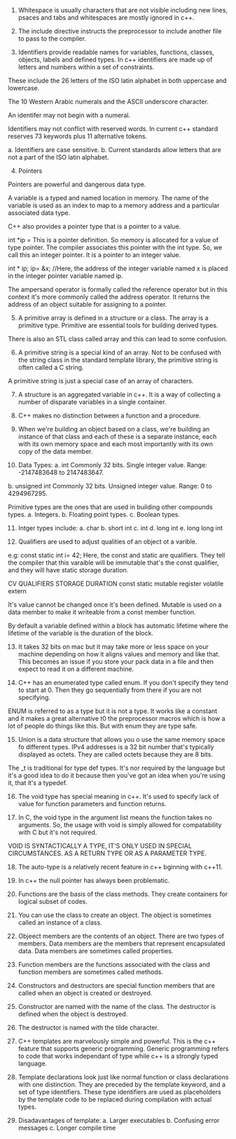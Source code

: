 1. Whitespace is usually characters that are not visible including new lines, psaces and tabs and whitespaces are mostly ignored in c++.

2. The include directive instructs the preprocessor to include another file to pass to the compiler.

3. Identifiers provide readable names for   variables, functions, classes, objects, labels and defined types.
In c++ identifiers are made up of letters and numbers within a set of constraints.

These include the 26 letters of the ISO latin alphabet in both uppercase and lowercase.

The 10 Western Arabic numerals and the ASCII underscore character.

An identifer may not begin with a numeral.

Identifiers may not conflict with reserved words. In current c++ standard reserves 73 keywords plus 11 alternative tokens.

a. Identifiers are case sensitive.
b. Current standards allow letters that are not a part of the ISO latin alphabet.

4. Pointers

Pointers are powerful and dangerous data type.

A variable is a typed and named location in memory.
The name of the variable is used as an index to map to a memory address and a particular associated data type.

C++ also provides a pointer type that is a pointer to a value.

int *ip = This is a pointer definition.
So memory is allocated for a value of type pointer.
The compiler associates this pointer with the int type. So, we call this an integer pointer. It is a pointer to an integer value.

int * ip;
ip= &x;  //Here, the address of the integer variable named x is placed in the integer pointer variable named ip.

The ampersand operator is formally called the reference operator but in this context it's more commonly called the address operator. It returns the address of an object suitable for assigning to a pointer.

5. A primitive array is defined in a structure or a class. The array is a primitive type. Primitive are essential tools for building derived types.

There is also an STL class called array and this can lead to some confusion.

6. A primitive string is a special kind of an array. Not to be confused with the string class in the standard template library, the primitive string is often called a C string.

A primitive string is just a special case of an array of characters.

7. A structure is an aggregated variable in c++. 
It is a way of collecting a number of disparate variables in a single container.

8. C++ makes no distinction between a function and a procedure.

9. When we're building an object based on a class, we're building an instance of that class and each of these is a separate instance, each with its own memory space and each most importantly with its own copy of the data member.

10. Data Types:
a. int
Commonly 32 bits.
Single integer value.
Range: -2147483648 to 2147483647.

b. unsigned int
Commonly 32 bits.
Unsigned integer value.
Range: 0 to 4294967295.

Primitive types are the ones that are used in building other compounds types.
a. Integers.
b. Floating point types.
c. Boolean types.

11. Intger types include:
a. char
b. short int
c. int
d. long int
e. long long int

12. Qualifiers are used to adjust qualities of an object ot a varible.

e.g: const static int i= 42;
Here, the const and static are qualifiers. They tell the compiler that this varaible will be immutable that's the const qualifier, and they will have static storage duration.

CV QUALIFIERS         STORAGE DURATION
const                 static
mutable               register
volatile              extern

It's value cannot be changed once it's been defined. Mutable is used on a data member to make it writeable from a const member function.

By default a variable defined within a block has automatic lifetime where the lifetime of the variable is the duration of the block. 

13. It takes 32 bits on mac but it may take more or less space on your machine depending on how it aligns values and memory and like that.  This becomes an issue if you store your pack data in a file and then expect to read it on a different machine.

14. C++ has an enumerated type called enum. If you don't specify they tend to start at 0. Then they go sequentially from there if you are not specifying.

ENUM is referred to as a type but it is not a type. It works like a constant and it makes a great alternative t0 the preprocessor macros which is how a lot of people do things like this. But with enum they are type safe. 

15. Union is a data structure that allows you o use the same memory space fo different types.
IPv4 addresses is a 32 bit number that's typically displayed as octets. They are called octets because they are 8 bits.

The _t is traditional for type def types. It's nor required by the language but it's a good idea to do  it because then you've got an idea when you're using it, that it's a typedef.

16. The void type has special meaning in c++. It's used to specify lack of value for function parameters and function returns.

17. In C, the void type in the argument list means the function takes no arguments. So, the usage with void is simply allowed for compatability with C but it's not required. 

VOID IS SYNTACTICALLY A TYPE, IT'S ONLY USED IN SPECIAL CIRCUMSTANCES. AS A RETURN TYPE OR AS A PARAMETER TYPE.

18. The auto-type is a relatively recent feature in c++ bginning with c++11. 

19. In c++ the null pointer has always been problematic.

20. Functions are the basis of the class methods. They create containers for logical subset of codes.

21. You can use the class to create an object. The object is sometimes called an instance of a class.

22. Objeect members are the contents of an object. There are two types of members. Data members are the members that represent encapsulated data. Data members are sometimes called properties. 

23. Function members are the functions associated with the class and function members are sometimes called methods.

24. Constructors and destructors are special function members that are called when an object is created or destroyed.

25. Constructor are named with the name of the class. The destructor is defined when the object is destroyed.

26. The destructor is named with the tilde character.

27. C++ templates are marvelously simple and powerful. This is the c++ feature that supports generic programming. Generic programming refers to code that works independant of type while c++ is a strongly typed language.

28. Template declarations look just like normal function or class declarations with one distinction. They are preceded by the template keyword, and a set of type identifiers. These type identifiers are used as placeholders by the template code to be replaced during compilation with actual types.

29. Disadavantages of template:
a. Larger executables
b. Confusing error messages
c. Longer compile time

